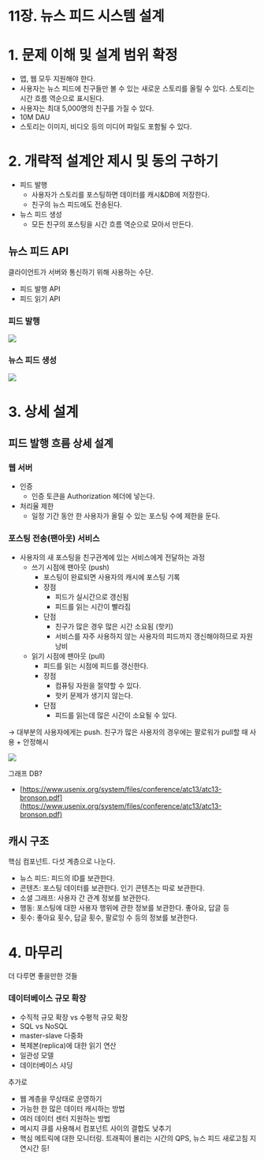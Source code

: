 # 11장. 뉴스 피드 시스템 설계

# 1. 문제 이해 및 설계 범위 확정

- 앱, 웹 모두 지원해야 한다.
- 사용자는 뉴스 피드에 친구들만 볼 수 있는 새로운 스토리를 올릴 수 있다. 스토리는 시간 흐름 역순으로 표시된다.
- 사용자는 최대 5,000명의 친구를 가질 수 있다.
- 10M DAU
- 스토리는 이미지, 비디오 등의 미디어 파일도 포함될 수 있다.

# 2. 개략적 설계안 제시 및 동의 구하기

- 피드 발행
    - 사용자가 스토리를 포스팅하면 데이터를 캐시&DB에 저장한다.
    - 친구의 뉴스 피드에도 전송된다.
- 뉴스 피드 생성
    - 모든 친구의 포스팅을 시간 흐름 역순으로 모아서 만든다.

## 뉴스 피드 API

클라이언트가 서버와 통신하기 위해 사용하는 수단.

- 피드 발행 API
- 피드 읽기 API

### 피드 발행

![](img/0.png)

### 뉴스 피드 생성

![](img/1.png)

# 3. 상세 설계

## 피드 발행 흐름 상세 설계

### 웹 서버

- 인증
    - 인증 토큰을 Authorization 헤더에 넣는다.
- 처리율 제한
    - 일정 기간 동안 한 사용자가 올릴 수 있는 포스팅 수에 제한을 둔다.

### 포스팅 전송(팬아웃) 서비스

- 사용자의 새 포스팅을 친구관계에 있는 서비스에게 전달하는 과정
    - 쓰기 시점에 팬아웃 (push)
        - 포스팅이 완료되면 사용자의 캐시에 포스팅 기록
        - 장점
            - 피드가 실시간으로 갱신됨
            - 피드를 읽는 시간이 빨라짐
        - 단점
            - 친구가 많은 경우 많은 시간 소요됨 (핫키)
            - 서비스를 자주 사용하지 않는 사용자의 피드까지 갱신해야하므로 자원 낭비
    - 읽기 시점에 팬아웃 (pull)
        - 피드를 읽는 시점에 피드를 갱신한다.
        - 장점
            - 컴퓨팅 자원을 절약할 수 있다.
            - 핫키 문제가 생기지 않는다.
        - 단점
            - 피드를 읽는데 많은 시간이 소요될 수 있다.

→ 대부분의 사용자에게는 push. 친구가 많은 사용자의 경우에는 팔로워가 pull할 때 사용 + 안정해시

![](img/2.png)

그래프 DB?

- [https://www.usenix.org/system/files/conference/atc13/atc13-bronson.pdf](https://www.usenix.org/system/files/conference/atc13/atc13-bronson.pdf)

## 캐시 구조

핵심 컴포넌트. 다섯 계층으로 나눈다.

- 뉴스 피드: 피드의 ID를 보관한다.
- 콘텐츠: 포스팅 데이터를 보관한다. 인기 콘텐츠는 따로 보관한다.
- 소셜 그래프: 사용자 간 관계 정보를 보관한다.
- 행동: 포스팅에 대한 사용자 행위에 관한 정보를 보관한다. 좋아요, 답글 등
- 횟수: 좋아요 횟수, 답글 횟수, 팔로잉 수 등의 정보를 보관한다.

# 4. 마무리

더 다루면 좋을만한 것들

### 데이터베이스 규모 확장

- 수직적 규모 확장 vs 수평적 규모 확장
- SQL vs NoSQL
- master-slave 다중화
- 복제본(replica)에 대한 읽기 연산
- 일관성 모델
- 데이터베이스 샤딩

추가로

- 웹 계층을 무상태로 운영하기
- 가능한 한 많은 데이터 캐시하는 방법
- 여러 데이터 센터 지원하는 방법
- 메시지 큐를 사용해서 컴포넌트 사이의 결합도 낮추기
- 핵심 메트릭에 대한 모니터링. 트래픽이 몰리는 시간의 QPS, 뉴스 피드 새로고침 지연시간 등!
